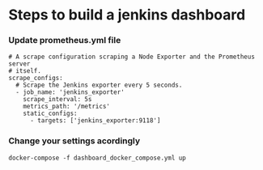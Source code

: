 # Steps to build a jenkins dashboard

### Update prometheus.yml file 

```
# A scrape configuration scraping a Node Exporter and the Prometheus server
# itself.
scrape_configs:
  # Scrape the Jenkins exporter every 5 seconds.
  - job_name: 'jenkins_exporter'
    scrape_interval: 5s
    metrics_path: '/metrics'
    static_configs:
      - targets: ['jenkins_exporter:9118']
```
 
### Change your settings acordingly

```
docker-compose -f dashboard_docker_compose.yml up
```
 